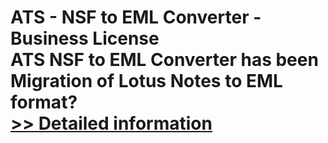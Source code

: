 # ATS - NSF to EML Converter - Business License<br />ATS NSF to EML Converter has been Migration of Lotus Notes to EML format?<br />[>> Detailed information](https://secure.shareit.com/shareit/product.html?productid=300778861&affiliateid=200057808)